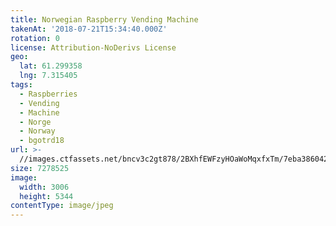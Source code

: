 ```yaml
---
title: Norwegian Raspberry Vending Machine
takenAt: '2018-07-21T15:34:40.000Z'
rotation: 0
license: Attribution-NoDerivs License
geo:
  lat: 61.299358
  lng: 7.315405
tags:
  - Raspberries
  - Vending
  - Machine
  - Norge
  - Norway
  - bgotrd18
url: >-
  //images.ctfassets.net/bncv3c2gt878/2BXhfEWFzyHOaWoMqxfxTm/7eba386042db37f95253cf0f44de7a18/norwegian-raspberry-vending-machine_29989981148_o
size: 7278525
image:
  width: 3006
  height: 5344
contentType: image/jpeg
---
```



